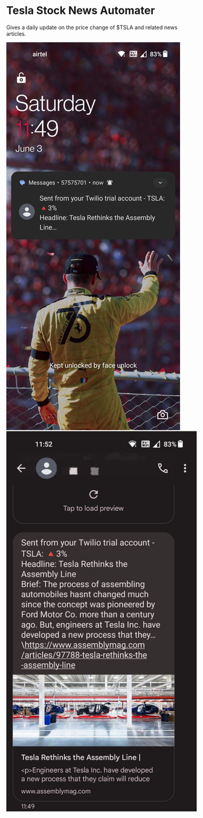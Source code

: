 # Tesla Stock News Automater

Gives a daily update on the price change of $TSLA and related news articles.

![img1](img/img1.jpg)
![img2](img/img2.jpg)
